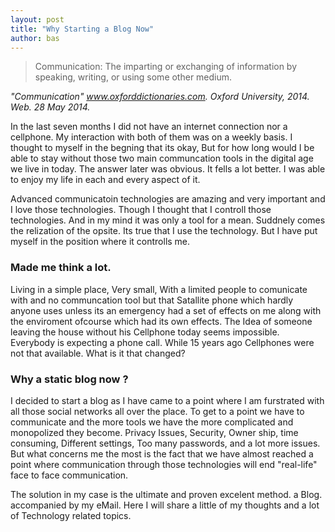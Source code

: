 ```yaml
---
layout: post
title: "Why Starting a Blog Now"
author: bas
---
```


> Communication: The imparting or exchanging of information by speaking, writing, or using some other medium.<br />

*"Communication" www.oxforddictionaries.com. Oxford University, 2014.*
*Web. 28 May 2014.*

<p>In the last seven months I did not have an internet connection nor a cellphone. My interaction with both of them was on a weekly basis. I thought to myself in the begning that its okay, But for how long would I be able to stay without those two main communcation tools in the digital age we live in today. The answer later was obvious. It fells a lot better. I was able to enjoy my life in each and every aspect of it.</p>

<p>Advanced communicatoin technologies are amazing and very important and I love those technologies. Though I thought that I controll those technologies. And in my mind it was only a tool for a mean. Suddnely comes the relization of the opsite. Its true that I use the technology. But I have put myself in the position where it controlls me.</p>

### Made me think a lot.

<p>Living in a simple place, Very small, With a limited people to comunicate with and no communcation tool but that Satallite phone which hardly anyone uses unless its an emergency had a set of effects on me along with the enviroment ofcourse which had its own effects. The Idea of someone leaving the house without his Cellphone today seems impossible. Everybody is expecting a phone call. While 15 years ago Cellphones were not that available. What is it that changed?</p>

### Why a static blog now ?

<p>I decided to start a blog as I have came to a point where I am furstrated with all those social networks all over the place. To get to a point we have to communicate and the more tools we have the more complicated and monopolized they become. Privacy Issues, Security, Owner ship, time consuming, Different settings, Too many passwords, and a lot more issues. But what concerns me the most is the fact that we have almost reached a point where communication through those technologies will end "real-life" face to face communication.</p>

<p>The solution in my case is the ultimate and proven excelent method. a Blog. accompanied by my eMail. Here I will share a little of my thoughts and a lot of Technology related topics.</p>
